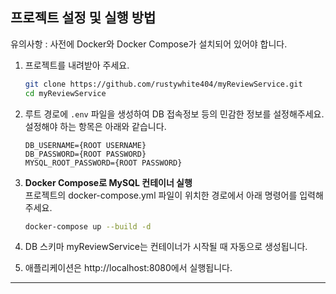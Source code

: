 ## 프로젝트 설정 및 실행 방법
유의사항 : 사전에 Docker와 Docker Compose가 설치되어 있어야 합니다.  

1. 프로젝트를 내려받아 주세요. 
   ```bash
   git clone https://github.com/rustywhite404/myReviewService.git
   cd myReviewService  
   
2. 루트 경로에 `.env` 파일을 생성하여 DB 접속정보 등의 민감한 정보를 설정해주세요.  
설정해야 하는 항목은 아래와 같습니다.  
   ```env
   DB_USERNAME={ROOT USERNAME}
   DB_PASSWORD={ROOT PASSWORD}
   MYSQL_ROOT_PASSWORD={ROOT PASSWORD}

3. **Docker Compose로 MySQL 컨테이너 실행**  
프로젝트의 docker-compose.yml 파일이 위치한 경로에서 아래 명령어를 입력해주세요. 
   ```bash
   docker-compose up --build -d

3. DB 스키마 myReviewService는 컨테이너가 시작될 때 자동으로 생성됩니다.   
 
4. 애플리케이션은 http://localhost:8080에서 실행됩니다. 

---

